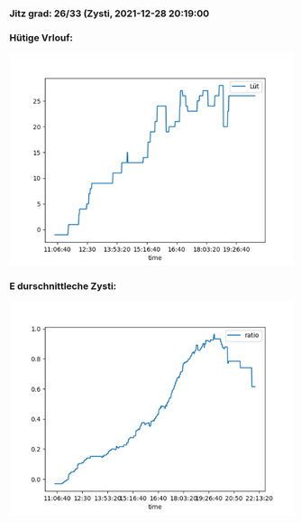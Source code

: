 ### Jitz grad: 26/33 (Zysti, 2021-12-28 20:19:00

### Hütige Vrlouf:
![Graph](Today.png)

### E durschnittleche Zysti:
![Graph](Zysti.png)